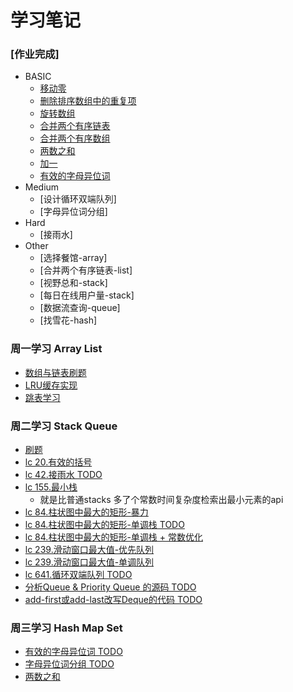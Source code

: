 # 学习笔记
### [作业完成]
- BASIC
    - [移动零](./mon/move_zero.go)
    - [删除排序数组中的重复项](./homework/remove_duplicates.go)
    - [旋转数组](./homework/rotate.go)
    - [合并两个有序链表](./homework/merge_twoLists.go)
    - [合并两个有序数组](./homework/merge.go)
    - [两数之和](./wen/two_sum.go)
    - [加一](./homework/plus_one.go)
    - [有效的字母异位词](./wen/is_anagram.go)
- Medium
    - [设计循环双端队列]
    - [字母异位词分组]
- Hard
    - [接雨水]
- Other
    - [选择餐馆-array]
    - [合并两个有序链表-list]
    - [视野总和-stack]
    - [每日在线用户量-stack]
    - [数据流查询-queue]
    - [找雪花-hash]

### 周一学习 Array List
- [数组与链表刷题](./mon)
- [LRU缓存实现](./mon/lru/)
- [跳表学习](./mon/skiplist)
### 周二学习 Stack Queue
- [刷题](./tue)
- [lc 20.有效的括号](./tue/is_valid.go)
- [lc 42.接雨水 TODO](./tue/trap.go)
- [lc 155.最小栈](./tue/min_stack.go)  
  - 就是比普通stacks 多了个常数时间复杂度检索出最小元素的api
- [lc 84.柱状图中最大的矩形-暴力](./tue/largest_rectangle_area.go)
- [lc 84.柱状图中最大的矩形-单调栈 TODO](./tue/largest_rectangle_area2.go)
- [lc 84.柱状图中最大的矩形-单调栈 + 常数优化](./tue/largest_rectangle_area3.go)
- [lc 239.滑动窗口最大值-优先队列](./tue/max_sliding_window.go)
- [lc 239.滑动窗口最大值-单调队列](./tue/max_sliding_window2.go)
- [lc 641.循环双端队列 TODO ](./tue/crcular_deque.go)
- [分析Queue & Priority Queue 的源码 TODO](./tue/Queue&PriorityQueue源码分析.md)
- [add-first或add-last改写Deque的代码 TODO](./tue/改写Deque的代码.md)

### 周三学习 Hash Map Set
- [有效的字母异位词 TODO](./wen/is_anagram.go)
- [字母异位词分组 TODO](./wen/group_anagrams.go)
- [两数之和](./wen/two_sum.go)